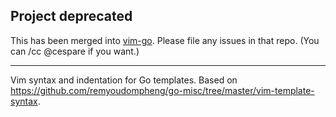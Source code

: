 ## Project deprecated

This has been merged into [vim-go](https://github.com/fatih/vim-go). Please file any issues in that repo. (You
can /cc @cespare if you want.)

---

Vim syntax and indentation for Go templates. Based on
https://github.com/remyoudompheng/go-misc/tree/master/vim-template-syntax.
